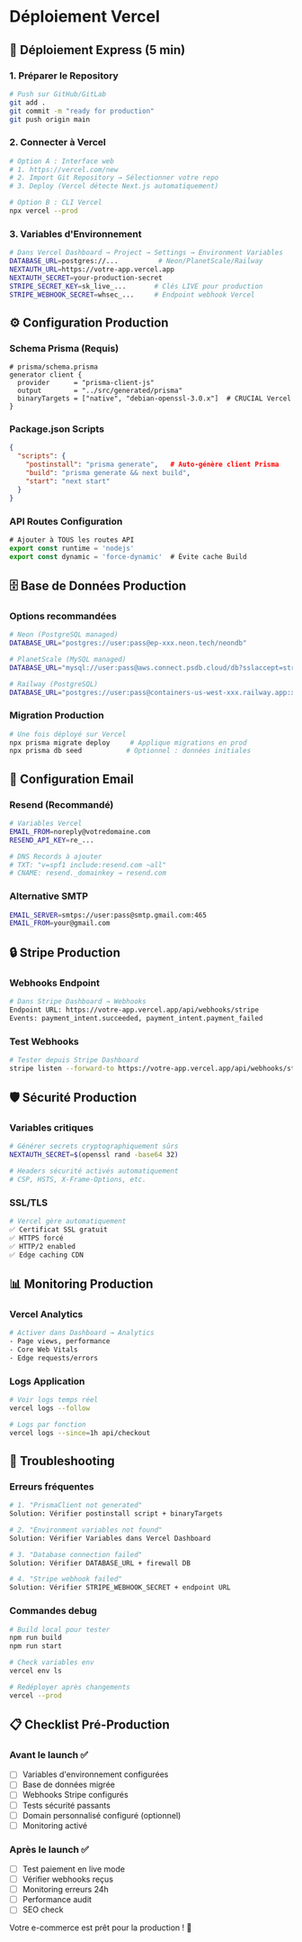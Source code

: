 # Déploiement Vercel

## 🚀 Déploiement Express (5 min)

### 1. Préparer le Repository
```bash
# Push sur GitHub/GitLab
git add .
git commit -m "ready for production"
git push origin main
```

### 2. Connecter à Vercel
```bash
# Option A : Interface web
# 1. https://vercel.com/new
# 2. Import Git Repository → Sélectionner votre repo
# 3. Deploy (Vercel détecte Next.js automatiquement)

# Option B : CLI Vercel
npx vercel --prod
```

### 3. Variables d'Environnement
```bash
# Dans Vercel Dashboard → Project → Settings → Environment Variables
DATABASE_URL=postgres://...          # Neon/PlanetScale/Railway
NEXTAUTH_URL=https://votre-app.vercel.app
NEXTAUTH_SECRET=your-production-secret
STRIPE_SECRET_KEY=sk_live_...       # Clés LIVE pour production
STRIPE_WEBHOOK_SECRET=whsec_...     # Endpoint webhook Vercel
```

## ⚙️ Configuration Production

### Schema Prisma (Requis)
```prisma
# prisma/schema.prisma
generator client {
  provider      = "prisma-client-js"
  output        = "../src/generated/prisma"
  binaryTargets = ["native", "debian-openssl-3.0.x"]  # CRUCIAL Vercel
}
```

### Package.json Scripts
```json
{
  "scripts": {
    "postinstall": "prisma generate",   # Auto-génère client Prisma
    "build": "prisma generate && next build",
    "start": "next start"
  }
}
```

### API Routes Configuration
```typescript
# Ajouter à TOUS les routes API
export const runtime = 'nodejs'
export const dynamic = 'force-dynamic'  # Évite cache Build
```

## 🗄️ Base de Données Production

### Options recommandées
```bash
# Neon (PostgreSQL managed)
DATABASE_URL="postgres://user:pass@ep-xxx.neon.tech/neondb"

# PlanetScale (MySQL managed)  
DATABASE_URL="mysql://user:pass@aws.connect.psdb.cloud/db?sslaccept=strict"

# Railway (PostgreSQL)
DATABASE_URL="postgres://user:pass@containers-us-west-xxx.railway.app:xxxx/db"
```

### Migration Production
```bash
# Une fois déployé sur Vercel
npx prisma migrate deploy     # Applique migrations en prod
npx prisma db seed           # Optionnel : données initiales
```

## 📧 Configuration Email

### Resend (Recommandé)
```bash
# Variables Vercel
EMAIL_FROM=noreply@votredomaine.com
RESEND_API_KEY=re_...

# DNS Records à ajouter
# TXT: "v=spf1 include:resend.com ~all"  
# CNAME: resend._domainkey → resend.com
```

### Alternative SMTP
```bash
EMAIL_SERVER=smtps://user:pass@smtp.gmail.com:465
EMAIL_FROM=your@gmail.com
```

## 🔒 Stripe Production

### Webhooks Endpoint
```bash  
# Dans Stripe Dashboard → Webhooks
Endpoint URL: https://votre-app.vercel.app/api/webhooks/stripe
Events: payment_intent.succeeded, payment_intent.payment_failed
```

### Test Webhooks  
```bash
# Tester depuis Stripe Dashboard
stripe listen --forward-to https://votre-app.vercel.app/api/webhooks/stripe
```

## 🛡️ Sécurité Production

### Variables critiques
```bash
# Générer secrets cryptographiquement sûrs
NEXTAUTH_SECRET=$(openssl rand -base64 32)

# Headers sécurité activés automatiquement
# CSP, HSTS, X-Frame-Options, etc.
```

### SSL/TLS
```bash
# Vercel gère automatiquement
✅ Certificat SSL gratuit
✅ HTTPS forcé  
✅ HTTP/2 enabled
✅ Edge caching CDN
```

## 📊 Monitoring Production

### Vercel Analytics  
```bash
# Activer dans Dashboard → Analytics
- Page views, performance
- Core Web Vitals
- Edge requests/errors
```

### Logs Application
```bash
# Voir logs temps réel
vercel logs --follow

# Logs par fonction
vercel logs --since=1h api/checkout
```

## 🚨 Troubleshooting

### Erreurs fréquentes
```bash
# 1. "PrismaClient not generated"  
Solution: Vérifier postinstall script + binaryTargets

# 2. "Environment variables not found"
Solution: Vérifier Variables dans Vercel Dashboard

# 3. "Database connection failed"
Solution: Vérifier DATABASE_URL + firewall DB

# 4. "Stripe webhook failed"  
Solution: Vérifier STRIPE_WEBHOOK_SECRET + endpoint URL
```

### Commandes debug
```bash
# Build local pour tester
npm run build
npm run start

# Check variables env
vercel env ls

# Redéployer après changements
vercel --prod
```

## 📋 Checklist Pré-Production

### Avant le launch ✅
- [ ] Variables d'environnement configurées  
- [ ] Base de données migrée
- [ ] Webhooks Stripe configurés
- [ ] Tests sécurité passants
- [ ] Domain personnalisé configuré (optionnel)
- [ ] Monitoring activé

### Après le launch ✅  
- [ ] Test paiement en live mode
- [ ] Vérifier webhooks reçus
- [ ] Monitoring erreurs 24h
- [ ] Performance audit
- [ ] SEO check

Votre e-commerce est prêt pour la production ! 🎉
